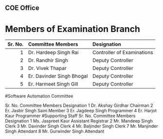 ## COE Office

# Members of Examination Branch

| Sr. No. | Committee Members | Designation |
|---:|:---|:---|
|1 | Dr. Hardeep Singh Rai | Controller of Examinations |
|2 | Dr. Randhir Singh | Deputy Controller |
|3 | Dr. Vivek Thapar | Deputy Controller |
|4 | Er. Davinder Singh Bhogal | Deputy Controller |
|5 | Er. Harmeet Singh Gill | Deputy Controller|

#Software Automation Committee

Sr. No.	Committee Members	Designation
1	Dr. Akshay Girdhar	Chairman
2	Er. Jasbir Singh Saini	Member
3	Er. Jagdeep Singh	Programmer
4	Er. Harjot Kaur	Programmer
#Supporting Staff
Sr. No.	Committee Members	Designation
1	Ms. Jaspreet Kaur	Assistant Registrar
2	Mr. Mandeep Singh	Clerk
3	Mr. Davinder Singh	Clerk
4	Mr. Baljinder Singh	Clerk
7	Mr. Manjinder Singh	Attendant
8	Mr. Gurwinder Singh	Attendant
